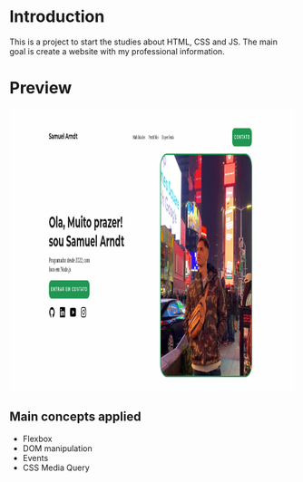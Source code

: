 # Introduction

This is a project to start the studies about HTML, CSS and JS.
The main goal is create a website with my professional information.

# Preview 

<img src="https://github.com/Arndt-Samuel/site-portfolio/blob/main/preview.png" height="500"/>

## Main concepts applied

- Flexbox
- DOM manipulation
- Events
- CSS Media Query